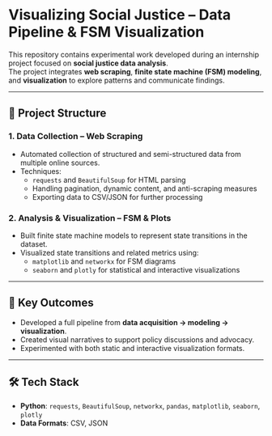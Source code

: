 # Visualizing Social Justice – Data Pipeline & FSM Visualization

This repository contains experimental work developed during an internship project focused on **social justice data analysis**.  
The project integrates **web scraping**, **finite state machine (FSM) modeling**, and **visualization** to explore patterns and communicate findings.

---

## 📂 Project Structure

### 1. Data Collection – Web Scraping
- Automated collection of structured and semi-structured data from multiple online sources.
- Techniques:
  - `requests` and `BeautifulSoup` for HTML parsing
  - Handling pagination, dynamic content, and anti-scraping measures
  - Exporting data to CSV/JSON for further processing

### 2. Analysis & Visualization – FSM & Plots
- Built finite state machine models to represent state transitions in the dataset.
- Visualized state transitions and related metrics using:
  - `matplotlib` and `networkx` for FSM diagrams
  - `seaborn` and `plotly` for statistical and interactive visualizations

---

## 🎯 Key Outcomes
- Developed a full pipeline from **data acquisition → modeling → visualization**.
- Created visual narratives to support policy discussions and advocacy.
- Experimented with both static and interactive visualization formats.

---

## 🛠 Tech Stack
- **Python**: `requests`, `BeautifulSoup`, `networkx`, `pandas`, `matplotlib`, `seaborn`, `plotly`
- **Data Formats**: CSV, JSON
